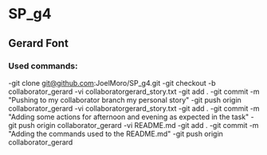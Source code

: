 # SP_g4

## Gerard Font
### Used commands:

-git clone git@github.com:JoelMoro/SP_g4.git
-git checkout -b collaborator_gerard
-vi collaboratorgerard_story.txt
-git add .
-git commit -m "Pushing to my collaborator branch my personal story"
-git push origin collaborator_gerard
-vi collaboratorgerard_story.txt
-git add .
-git commit -m "Adding some actions for afternoon and evening as expected in the task"
-git push origin collaborator_gerard
-vi README.md
-git add .
-git commit -m "Adding the commands used to the README.md"
-git push origin collaborator_gerard

